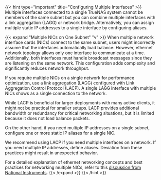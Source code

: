 &NewLine;

{{< hint type="important" title="Configuring Multiple Interfaces" >}}
Multiple interfaces connected to a single TrueNAS system cannot be members of the same subnet but you can combine multiple interfaces with a link aggregation (LAGG) or network bridge.
Alternatively, you can assign multiple static IP addresses to a single interface by configuring aliases.

{{< expand "Multiple NICs on One Subnet" "v" >}}
When multiple network interface cards (NICs) connect to the same subnet, users might incorrectly assume that the interfaces automatically load balance.
However, ethernet network topology allows only one interface to communicate at a time.
Additionally, both interfaces must handle broadcast messages since they are listening on the same network.
This configuration adds complexity and significantly reduces network throughput.

If you require multiple NICs on a single network for performance optimization, use a link aggregation (LAGG) configured with Link Aggregation Control Protocol (LACP).
A single LAGG interface with multiple NICs shows as a single connection to the network.

While LACP is beneficial for larger deployments with many active clients, it might not be practical for smaller setups.
LACP provides additional bandwidth or redundancy for critical networking situations, but it is limited because it does not load balance packets.

On the other hand, if you need multiple IP addresses on a single subnet, configure one or more static IP aliases for a single NIC.

We recommend using LACP if you need multiple interfaces on a network.
If you need multiple IP addresses, define aliases. Deviation from these practices might result in unexpected behavior.

For a detailed explanation of ethernet networking concepts and best practices for networking multiple NICs, refer to this [discussion from National Instruments](https://www.ni.com/en-us/support/documentation/supplemental/11/best-practices-for-using-multiple-network-interfaces--nics--with.html).
{{< /expand >}}
{{< /hint >}}
